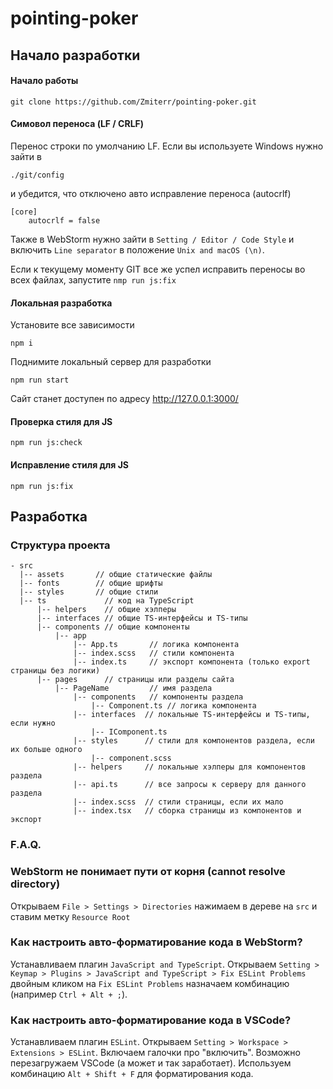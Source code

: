 # pointing-poker

## Начало разработки

#### Начало работы

```
git clone https://github.com/Zmiterr/pointing-poker.git
```

#### Симовол переноса (LF / CRLF)
Перенос строки по умолчанию LF. Если вы используете Windows нужно зайти в

```
./git/config
```
и убедится, что отключено авто исправление переноса (autocrlf)

```
[core]
    autocrlf = false
```
Также в WebStorm нужно зайти в ```Setting / Editor / Code Style``` и включить ```Line separator``` в положение ```Unix and macOS (\n)```.

Если к текущему моменту GIT все же успел исправить переносы во всех файлах, запустите ```nmp run js:fix```

#### Локальная разработка

Установите все зависимости
```
npm i
```

Поднимите локальный сервер для разработки
```
npm run start
```

Сайт станет доступен по адресу http://127.0.0.1:3000/

#### Проверка стиля для JS

```
npm run js:check
```

#### Исправление стиля для JS

```
npm run js:fix
```

## Разработка

### Структура проекта

```
- src
  |-- assets       // общие статические файлы
  |-- fonts        // общие шрифты
  |-- styles       // общие стили
  |-- ts             // код на TypeScript
      |-- helpers    // общие хэлперы
      |-- interfaces // общие TS-интерфейсы и TS-типы
      |-- components // общие компоненты
          |-- app
              |-- App.ts       // логика компонента
              |-- index.scss   // стили компонента
              |-- index.ts     // экспорт компонента (только export страницы без логики)
      |-- pages      // страницы или разделы сайта
          |-- PageName         // имя раздела
              |-- components   // компоненты раздела
                  |-- Component.ts // логика компонента
              |-- interfaces  // локальные TS-интерфейсы и TS-типы, если нужно
                  |-- IComponent.ts
              |-- styles      // стили для компонентов раздела, если их больше одного
                  |-- component.scss
              |-- helpers     // локальные хэлперы для компонентов раздела
              |-- api.ts      // все запросы к серверу для данного раздела
              |-- index.scss  // стили страницы, если их мало
              |-- index.tsx   // сборка страницы из компонентов и экспорт

```

### F.A.Q.

### WebStorm не понимает пути от корня (cannot resolve directory)

Открываем ```File > Settings > Directories``` нажимаем в дереве на ```src``` и ставим метку ```Resource Root```

### Как настроить авто-форматирование кода в WebStorm?

Устанавливаем плагин ```JavaScript and TypeScript```. Открываем ```Setting > Keymap > Plugins > JavaScript and TypeScript > Fix ESLint Problems``` двойным кликом на ```Fix ESLint Problems``` назначаем комбинацию (например ```Ctrl + Alt + ;```).

### Как настроить авто-форматирование кода в VSCode?

Устанавливаем плагин ```ESLint```. Открываем ```Setting > Workspace > Extensions > ESLint```. Включаем галочки про "включить". Возможно перезагружаем VSCode (а может и так заработает). Используем комбинацию ```Alt + Shift + F``` для форматирования кода.

